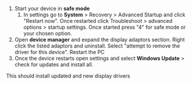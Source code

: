 1. Start your device in **safe mode**
	1. In settings go to **System** > Recovery > Advanced Startup and click "Restart now". Once restarted click Troubleshoot > advanced options > startup settings. Once started press "4" for safe mode or your chosen option.
2. Open **device manager** and expand the display adaptors section. Right click the listed adaptors and uninstall. Select "attempt to remove the driver for this device". Restart the PC
3. Once the device restarts open settings and select **Windows Update** > check for updates and install all. 

This should install updated and new display drivers